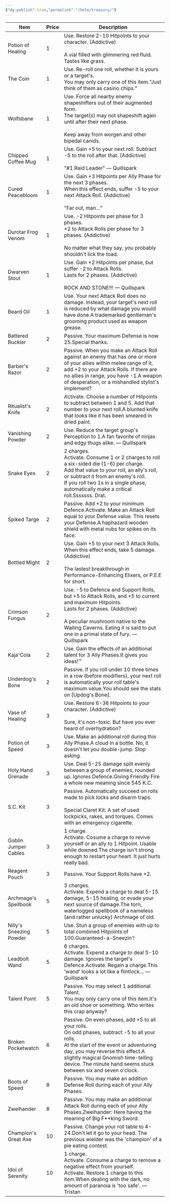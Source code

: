 ```yaml
---
{"dg-publish":true,"permalink":"/helm/treasury/"}
---
```


| Item                    | Price | Description                                                                                                                                                                                                                                                                                     |
| ----------------------- | ----- | ----------------------------------------------------------------------------------------------------------------------------------------------------------------------------------------------------------------------------------------------------------------------------------------------- |
| Potion of Healing       | 1     | Use. Restore 2-10 Hitpoints to your character. (Addictive)  <br>  <br>A vial filled with glimmering red fluid. Tastes like grass.                                                                                                                                                               |
| The Coin                | 1     | Use. Re-roll one roll, whether it is yours or a target's.  <br>You may only carry one of this item."Just think of them as casino chips."                                                                                                                                                        |
| Wolfsbane               | 1     | Use. Force all nearby enemy shapeshifters out of their augmented form.  <br>The target(s) may not shapeshift again until after their next phase.  <br>  <br>Keep away from worgen and other bipedal canids.                                                                                     |
| Chipped Coffee Mug      | 1     | Use. Gain +5 to your next roll. Subtract -5 to the roll after that. (Addictive)  <br>  <br>"#1 Raid Leader" — Quillspark                                                                                                                                                                        |
| Cured Peacebloom        | 1     | Use. Gain +3 Hitpoints per Ally Phase for the next 3 phases.  <br>When this effect ends, suffer -5 to your next Attack Roll. (Addictive)  <br>  <br>"Far out, man..."                                                                                                                           |
| Durotar Frog Venom      | 1     | Use. -2 Hitpoints per phase for 3 phases.  <br>+2 to Attack Rolls per phase for 3 phases. (Addictive)  <br>  <br>No matter what they say, you probably shouldn't lick the toad.                                                                                                                 |
| Dwarven Stout           | 1     | Use. Gain +2 Hitpoints per phase, but suffer -2 to Attack Rolls.  <br>Lasts for 2 phases. (Addictive)  <br>  <br>ROCK AND STONE!!! — Quillspark                                                                                                                                                 |
| Beard Oil               | 1     | Use. Your next Attack Roll does no damage. Instead, your target's next roll is reduced by what damage you would have done.A trademarked gentleman's grooming product used as weapon grease.                                                                                                     |
| Battered Buckler        | 2     | Passive. Your maximum Defense is now 25.Special thanks.                                                                                                                                                                                                                                         |
| Barber's Razor          | 2     | Passive. When you make an Attack Roll against an enemy that has one or more of your allies within melee range of it, add +2 to your Attack Rolls. If there are no allies in range, you have -1.A weapon of desperation, or a mishandled stylist's implement?                                    |
| Ritualist's Knife       | 2     | Activate. Choose a number of Hitpoints to subtract between 1 and 5. Add that number to your next roll.A blunted knife that looks like it has been smeared in dried paint.                                                                                                                       |
| Vanishing Powder        | 2     | Use. Reduce the target group's Perception to 1.A fan favorite of ninjas and edgy thugs alike. — Quillspark                                                                                                                                                                                      |
| Snake Eyes              | 2     | 2 charges.  <br>Activate. Consume 1 or 2 charges to roll a six-sided die (1-6) per charge.  <br>Add that value to your roll, an ally's roll, or subtract it from an enemy's roll.  <br>If you roll two 1s in a single phase, automatically make a critical roll.Sssssss. Drat.                  |
| Spiked Targe            | 2     | Passive. Add +2 to your minimum Defence.Activate. Make an Attack Roll equal to your Defense value. This resets your Defense.A haphazard wooden shield with metal nubs for spikes on its face.                                                                                                   |
| Bottled Might           | 2     | Use. Gain +5 to your next 3 Attack Rolls.  <br>When this effect ends, take 5 damage. (Addictive)  <br>  <br>The lastest breakthrough in Performance-Enhancing Elixers, or P.E.E for short.                                                                                                      |
| Crimson Fungus          | 2     | Use. -5 to Defence and Support Rolls, but +5 to Attack Rolls, and +5 to current and maximum Hitpoints.  <br>Lasts for 2 phases. (Addictive)  <br>  <br>A peculiar mushroom native to the Wailing Caverns. Eating it is said to put one in a primal state of fury. — Quillspark                  |
| Kaja'Cola               | 2     | Use. Gain the effects of an additional talent for 3 Ally Phases.It gives you ideas!™                                                                                                                                                                                                            |
| Underdog's Bone         | 2     | Passive. If you roll under 10 three times in a row (before modifiers), your next roll is automatically your roll table's maximum value.You should see the stats on [Updog's Bone].                                                                                                              |
| Vase of Healing         | 3     | Use. Restore 6-36 Hitpoints to your character. (Addictive)  <br>  <br>Sure, it's non-toxic. But have you ever heard of overhydration?                                                                                                                                                           |
| Potion of Speed         | 3     | Use. Make an additional roll during this Ally Phase.A cloud in a bottle. No, it doesn't let you double-jump. Stop asking.                                                                                                                                                                       |
| Holy Hand Grenade       | 3     | Use. Deal 5-25 damage split evenly between a group of enemies, rounded up. Ignores Defence.Giving Friendly Fire a whole new meaning since 545 K.C.                                                                                                                                              |
| S.C. Kit                | 3     | Passive. Automatically succeed on rolls made to pick locks and disarm traps.  <br>  <br>Special Claret Kit: A set of used lockpicks, rakes, and torques. Comes with an emergency cigarette.                                                                                                     |
| Goblin Jumper Cables    | 3     | 1 charge.  <br>Activate. Cosume a charge to revive yourself or an ally to 1 Hitpoint. Usable while downed.The charge isn't strong enough to restart your heart. It just hurts really bad.                                                                                                       |
| Reagent Pouch           | 3     | Passive. Your Support Rolls have +2.                                                                                                                                                                                                                                                            |
| Archmage's Spellbook    | 5     | 3 charges.  <br>Activate. Expend a charge to deal 5-15 damage, 5-15 healing, or evade your next source of damage.The torn, waterlogged spellbook of a nameless (and rather unlucky) Archmage of old.                                                                                            |
| Nilly's Sneezing Powder | 5     | Use. Stun a group of enemies with up to total combined Hitpoints of 100.Guaranteed-a-Sneezin'!                                                                                                                                                                                                  |
| Leadbolt Wand           | 5     | 6 charges.  <br>Activate. Expend a charge to deal 5-10 damage. Ignores the target's Defence.Activate. Regain a charge.This 'wand' looks a lot like a flintlock... — Quillspark                                                                                                                  |
| Talent Point            | 5     | Passive. You may select 1 additional Talent.  <br>You may only carry one of this item.It's an old shoe or something. Who writes this crap anyway?                                                                                                                                               |
| Broken Pocketwatch      | 6     | Passive. On even phases, add +5 to all your rolls.  <br>On odd phases, subtract -5 to all your rolls.  <br>At the start of the event or adventuring day, you may reverse this effect.A slightly magical Gnomish time-telling device. The minute hand seems stuck between six and seven o'clock. |
| Boots of Speed          | 8     | Passive. You may make an addition Defense Roll during each of your Ally Phases.                                                                                                                                                                                                                 |
| Zweihander              | 8     | Passive. You may make an additional Attack Roll during each of your Ally Phases.Zweihander: Here having the meaning of Big F**king Sword.                                                                                                                                                       |
| Champion's Great Axe    | 10    | Passive. Change your roll table to 4-24.Don't let it go to your head. The previous wielder was the 'champion' of a pie eating contest.                                                                                                                                                          |
| Idol of Serenity        | 10    | 1 charge.  <br>Activate. Consume a charge to remove a negative effect from yourself.  <br>Activate. Restore 1 charge to this item.When dealing with the dark, no amount of paranoia is 'too safe'. — Tristan                                                                                    |
